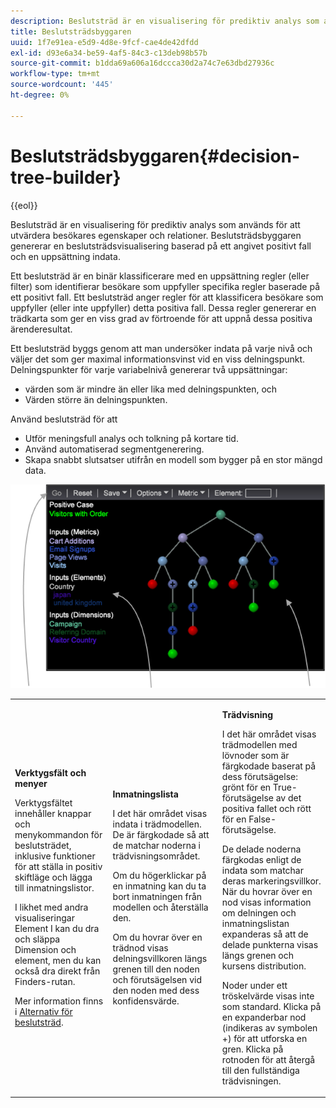 ```yaml
---
description: Beslutsträd är en visualisering för prediktiv analys som används för att utvärdera besökares egenskaper och relationer. Beslutsträdsbyggaren genererar en beslutsträdsvisualisering baserad på ett angivet positivt fall och en uppsättning indata.
title: Beslutsträdsbyggaren
uuid: 1f7e91ea-e5d9-4d8e-9fcf-cae4de42dfdd
exl-id: d93e6a34-be59-4af5-84c3-c13deb98b57b
source-git-commit: b1dda69a606a16dccca30d2a74c7e63dbd27936c
workflow-type: tm+mt
source-wordcount: '445'
ht-degree: 0%

---
```


# Beslutsträdsbyggaren{#decision-tree-builder}

{{eol}}

Beslutsträd är en visualisering för prediktiv analys som används för att utvärdera besökares egenskaper och relationer. Beslutsträdsbyggaren genererar en beslutsträdsvisualisering baserad på ett angivet positivt fall och en uppsättning indata.

Ett beslutsträd är en binär klassificerare med en uppsättning regler (eller filter) som identifierar besökare som uppfyller specifika regler baserade på ett positivt fall. Ett beslutsträd anger regler för att klassificera besökare som uppfyller (eller inte uppfyller) detta positiva fall. Dessa regler genererar en trädkarta som ger en viss grad av förtroende för att uppnå dessa positiva ärenderesultat.

Ett beslutsträd byggs genom att man undersöker indata på varje nivå och väljer det som ger maximal informationsvinst vid en viss delningspunkt. Delningspunkter för varje variabelnivå genererar två uppsättningar:

* värden som är mindre än eller lika med delningspunkten, och
* Värden större än delningspunkten.

Använd beslutsträd för att

* Utför meningsfull analys och tolkning på kortare tid.
* Använd automatiserad segmentgenerering.
* Skapa snabbt slutsatser utifrån en modell som bygger på en stor mängd data.

![](assets/decision_tree_parts.png)

<table id="table_FCC5D63EF8A843D79B2338BD951025EA"> 
 <tbody> 
  <tr> 
   <td colname="col1"> <p><b>Verktygsfält och menyer</b> </p> <p>Verktygsfältet innehåller knappar och menykommandon för beslutsträdet, inklusive funktioner för att ställa in positiv skiftläge och lägga till inmatningslistor. </p> <p>I likhet med andra visualiseringar <span class="uicontrol"> Element</span> I kan du dra och släppa Dimension och element, men du kan också dra direkt från Finders-rutan. </p> <p>Mer information finns i <a href="../../../../home/c-get-started/c-analysis-vis/c-decision-trees/c-decision-trees-menu.md#concept-bfc4e80651a243d3966cc770b205606c"> Alternativ för beslutsträd</a>. </p> </td> 
   <td colname="col2"> <p><b>Inmatningslista</b> </p> <p>I det här området visas indata i trädmodellen. De är färgkodade så att de matchar noderna i trädvisningsområdet. </p> <p>Om du högerklickar på en inmatning kan du ta bort inmatningen från modellen och återställa den. </p> <p>Om du hovrar över en trädnod visas delningsvillkoren längs grenen till den noden och förutsägelsen vid den noden med dess konfidensvärde. </p> </td> 
   <td colname="col3"> <p><b>Trädvisning</b> </p> <p>I det här området visas trädmodellen med lövnoder som är färgkodade baserat på dess förutsägelse: grönt för en True-förutsägelse av det positiva fallet och rött för en False-förutsägelse. </p> <p>De delade noderna färgkodas enligt de indata som matchar deras markeringsvillkor. När du hovrar över en nod visas information om delningen och inmatningslistan expanderas så att de delade punkterna visas längs grenen och kursens distribution. </p> <p>Noder under ett tröskelvärde visas inte som standard. Klicka på en expanderbar nod (indikeras av symbolen +) för att utforska en gren. Klicka på rotnoden för att återgå till den fullständiga trädvisningen. </p> </td> 
  </tr> 
 </tbody> 
</table>

<!-- <a id="section_E800327344194A6DBF37F273D8462E2A"></a> -->
